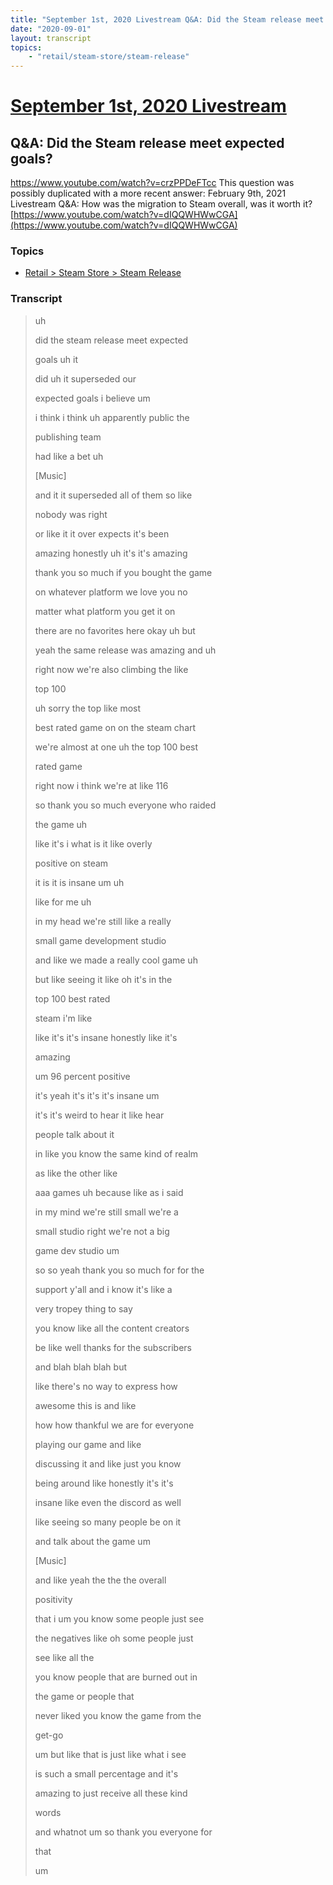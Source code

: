 ```yaml
---
title: "September 1st, 2020 Livestream Q&A: Did the Steam release meet expected goals?"
date: "2020-09-01"
layout: transcript
topics:
    - "retail/steam-store/steam-release"
---
```

# [September 1st, 2020 Livestream](../2020-09-01.md)
## Q&A: Did the Steam release meet expected goals?
https://www.youtube.com/watch?v=crzPPDeFTcc
This question was possibly duplicated with a more recent answer: February 9th, 2021 Livestream Q&A: How was the migration to Steam overall, was it worth it? [https://www.youtube.com/watch?v=dIQQWHWwCGA](https://www.youtube.com/watch?v=dIQQWHWwCGA)


### Topics
* [Retail > Steam Store > Steam Release](../topics/retail/steam-store/steam-release.md)

### Transcript

> uh
>
> did the steam release meet expected
>
> goals uh it
>
> did uh it superseded our
>
> expected goals i believe um
>
> i think i think uh apparently public the
>
> publishing team
>
> had like a bet uh
>
> [Music]
>
> and it it superseded all of them so like
>
> nobody was right
>
> or like it it over expects it's been
>
> amazing honestly uh it's it's amazing
>
> thank you so much if you bought the game
>
> on whatever platform we love you no
>
> matter what platform you get it on
>
> there are no favorites here okay uh but
>
> yeah the same release was amazing and uh
>
> right now we're also climbing the like
>
> top 100
>
> uh sorry the top like most
>
> best rated game on on the steam chart
>
> we're almost at one uh the top 100 best
>
> rated game
>
> right now i think we're at like 116
>
> so thank you so much everyone who raided
>
> the game uh
>
> like it's i what is it like overly
>
> positive on steam
>
> it is it is insane um uh
>
> like for me uh
>
> in my head we're still like a really
>
> small game development studio
>
> and like we made a really cool game uh
>
> but like seeing it like oh it's in the
>
> top 100 best rated
>
> steam i'm like
>
> like it's it's insane honestly like it's
>
> amazing
>
> um 96 percent positive
>
> it's yeah it's it's it's insane um
>
> it's it's weird to hear it like hear
>
> people talk about it
>
> in like you know the same kind of realm
>
> as like the other like
>
> aaa games uh because like as i said
>
> in my mind we're still small we're a
>
> small studio right we're not a big
>
> game dev studio um
>
> so so yeah thank you so much for for the
>
> support y'all and i know it's like a
>
> very tropey thing to say
>
> you know like all the content creators
>
> be like well thanks for the subscribers
>
> and blah blah blah but
>
> like there's no way to express how
>
> awesome this is and like
>
> how how thankful we are for everyone
>
> playing our game and like
>
> discussing it and like just you know
>
> being around like honestly it's it's
>
> insane like even the discord as well
>
> like seeing so many people be on it
>
> and talk about the game um
>
> [Music]
>
> and like yeah the the the overall
>
> positivity
>
> that i um you know some people just see
>
> the negatives like oh some people just
>
> see like all the
>
> you know people that are burned out in
>
> the game or people that
>
> never liked you know the game from the
>
> get-go
>
> um but like that is just like what i see
>
> is such a small percentage and it's
>
> amazing to just receive all these kind
>
> words
>
> and whatnot um so thank you everyone for
>
> that
>
> um
